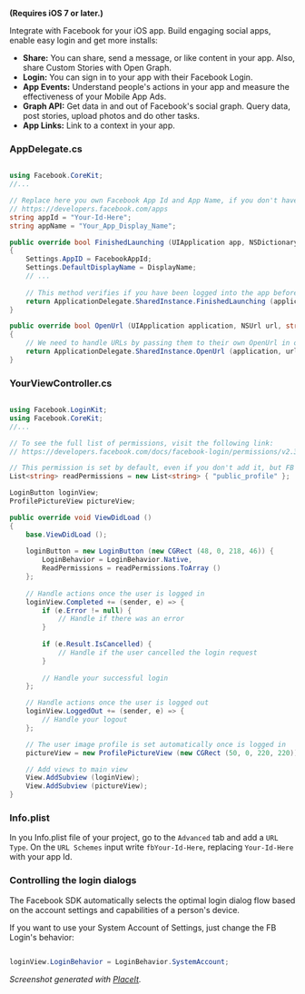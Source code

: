 **(Requires iOS 7 or later.)**

Integrate with Facebook for your iOS app. Build engaging social apps, enable easy login and get more installs:

* **Share:** You can share, send a message, or like content in your app. Also, share Custom Stories with Open Graph.
* **Login:** You can sign in to your app with their Facebook Login.
* **App Events:** Understand people's actions in your app and measure the effectiveness of your Mobile App Ads.
* **Graph API:** Get data in and out of Facebook's social graph. Query data, post stories, upload photos and do other tasks.
* **App Links:** Link to a context in your app.

### AppDelegate.cs

```csharp

using Facebook.CoreKit;
//...

// Replace here you own Facebook App Id and App Name, if you don't have one go to
// https://developers.facebook.com/apps
string appId = "Your-Id-Here";
string appName = "Your_App_Display_Name";

public override bool FinishedLaunching (UIApplication app, NSDictionary options)
{
	Settings.AppID = FacebookAppId;
	Settings.DefaultDisplayName = DisplayName;
	// ...
	
	// This method verifies if you have been logged into the app before, and keep you logged in after you reopen or kill your app.
	return ApplicationDelegate.SharedInstance.FinishedLaunching (application, launchOptions);
}

public override bool OpenUrl (UIApplication application, NSUrl url, string sourceApplication, NSObject annotation)
{
	// We need to handle URLs by passing them to their own OpenUrl in order to make the SSO authentication works.
	return ApplicationDelegate.SharedInstance.OpenUrl (application, url, sourceApplication, annotation);
}

```

### YourViewController.cs

```csharp

using Facebook.LoginKit;
using Facebook.CoreKit;
//...

// To see the full list of permissions, visit the following link:
// https://developers.facebook.com/docs/facebook-login/permissions/v2.3

// This permission is set by default, even if you don't add it, but FB recommends to add it anyway
List<string> readPermissions = new List<string> { "public_profile" };

LoginButton loginView;
ProfilePictureView pictureView;

public override void ViewDidLoad ()
{
	base.ViewDidLoad ();
	
	loginButton = new LoginButton (new CGRect (48, 0, 218, 46)) {
		LoginBehavior = LoginBehavior.Native,
		ReadPermissions = readPermissions.ToArray ()
	};
	
	// Handle actions once the user is logged in
	loginView.Completed += (sender, e) => {
		if (e.Error != null) {
			// Handle if there was an error
		}
		
		if (e.Result.IsCancelled) {
			// Handle if the user cancelled the login request
		}
		
		// Handle your successful login
	};

	// Handle actions once the user is logged out
	loginView.LoggedOut += (sender, e) => {
		// Handle your logout
	};

	// The user image profile is set automatically once is logged in
	pictureView = new ProfilePictureView (new CGRect (50, 0, 220, 220));

	// Add views to main view
	View.AddSubview (loginView);
	View.AddSubview (pictureView);
}

```

### Info.plist

In you Info.plist file of your project, go to the `Advanced` tab and add a `URL Type`. On the `URL Schemes` input write `fbYour-Id-Here`, replacing `Your-Id-Here` with your app Id.

### Controlling the login dialogs

The Facebook SDK automatically selects the optimal login dialog flow based on the account settings and capabilities of a person's device.

If you want to use your System Account of Settings, just change the FB Login's behavior:

```csharp

loginView.LoginBehavior = LoginBehavior.SystemAccount;

```

*Screenshot generated with [PlaceIt](http://placeit.breezi.com/).*